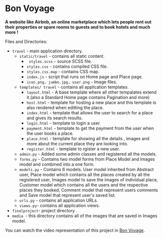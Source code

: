 # Bon Voyage

**A website like Airbnb, an online marketplace which lets people rent out their properties or spare rooms to guests and to book hotels and much more !**

Files and Directories:

- ``` travel ``` - main application directory.
    - ``` static/travel ``` -  contains all static content.
        - ``` styles.scss``` - source SCSS file.
        - ``` styles.css ``` - contains compiled CSS file.
        - ``` styles.css.map ``` - contains CSS map.
        - ``` index.js ``` - script that runs on Home page and Place page.
        - ``` icon.png, jumbo.jpg, user.png ``` - Image files.
    - ``` templates/ travel ``` - contains all application templates.
        - ``` layout.html ``` - A base template where all other tempalates extend it.(also a Standard Home page contains Pagination and more)
        - ``` host.html ``` - template for hosting a new place and this template is also rendered when editting the place.
        - ``` index.html ``` - template that allows the user to search for a place and gives its search results.
        - ``` login.html ``` - template to login a user.
        - ``` payment.html ``` - template to get the payment from the user when the user books a place.
        - ``` place.html ``` - template for showing all the details , images and more about the current place they are looking into.
        - ``` register.html ``` - template to rgister a new user.
    - ``` admin.py ``` - Added some admin classes and registered all the models.
    - ``` forms.py ``` - Contains two model forms from Place Model and Images model and combined into a one form.
    - ``` models.py ``` - Contains 6 models. User model inherited from Abstract user, Place model which contains all the places created by all the registered user, Images model to save the images of individual place, Customer model which contains all the users and the respective places they booked, Comment model that represent users comments and Save model that represent user's saved list.
    - ``` urls.py ``` - contains all application URLs.
    - ```views.py```- contains all application views.
- ``` finalproject ```- project directory .
- ```media ```- this directory contains all of the images that are saved in Images model.


You can watch the video representation of this project in [Bon Voyage](https://youtu.be/_vT9KK9ssao).